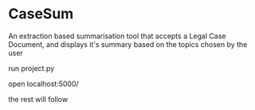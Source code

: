 # CaseSum
An extraction based summarisation tool that accepts a Legal Case Document, and displays it's summary based on the topics chosen by the user  

run project.py

open localhost:5000/ 

the rest will follow

